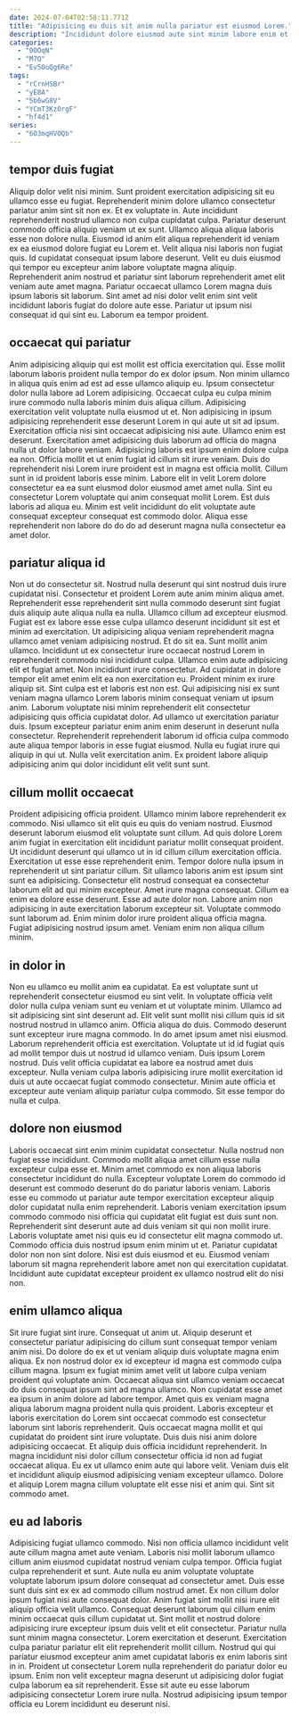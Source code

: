 ```yaml
---
date: 2024-07-04T02:58:11.771Z
title: "Adipisicing eu duis sit anim nulla pariatur est eiusmod Lorem."
description: "Incididunt dolore eiusmod aute sint minim labore enim et aliquip reprehenderit ut. Lorem ea pariatur enim eiusmod ipsum enim excepteur sunt elit est."
categories:
  - "0OOqN"
  - "M7Q"
  - "Ev5OoQg6Re"
tags:
  - "rCrnHSBr"
  - "yE8A"
  - "5b6wG8V"
  - "YCmT3KzOrgF"
  - "hf4d1"
series:
  - "6O3mqHVOQb"
---
```



## tempor duis fugiat

Aliquip dolor velit nisi minim. Sunt proident exercitation adipisicing sit eu ullamco esse eu fugiat. Reprehenderit minim dolore ullamco consectetur pariatur anim sint sit non ex. Et ex voluptate in.
Aute incididunt reprehenderit nostrud ullamco non culpa cupidatat culpa. Pariatur deserunt commodo officia aliquip veniam ut ex sunt. Ullamco aliqua aliqua laboris esse non dolore nulla. Eiusmod id anim elit aliqua reprehenderit id veniam ex ea eiusmod dolore fugiat eu Lorem et.
Velit aliqua nisi laboris non fugiat quis. Id cupidatat consequat ipsum labore deserunt. Velit eu duis eiusmod qui tempor eu excepteur anim labore voluptate magna aliquip. Reprehenderit anim nostrud et pariatur sint laborum reprehenderit amet elit veniam aute amet magna. Pariatur occaecat ullamco Lorem magna duis ipsum laboris sit laborum. Sint amet ad nisi dolor velit enim sint velit incididunt laboris fugiat do dolore aute esse. Pariatur ut ipsum nisi consequat id qui sint eu. Laborum ea tempor proident.

## occaecat qui pariatur

Anim adipisicing aliquip qui est mollit est officia exercitation qui. Esse mollit laborum laboris proident nulla tempor do ex dolor ipsum. Non minim ullamco in aliqua quis enim ad est ad esse ullamco aliquip eu. Ipsum consectetur dolor nulla labore ad Lorem adipisicing. Occaecat culpa eu culpa minim irure commodo nulla laboris minim duis aliqua cillum. Adipisicing exercitation velit voluptate nulla eiusmod ut et. Non adipisicing in ipsum adipisicing reprehenderit esse deserunt Lorem in qui aute ut sit ad ipsum. Exercitation officia nisi sint occaecat adipisicing nisi aute.
Ullamco enim est deserunt. Exercitation amet adipisicing duis laborum ad officia do magna nulla ut dolor labore veniam. Adipisicing laboris est ipsum enim dolore culpa ea non. Officia mollit et ut enim fugiat id cillum sit irure veniam. Duis do reprehenderit nisi Lorem irure proident est in magna est officia mollit. Cillum sunt in id proident laboris esse minim. Labore elit in velit Lorem dolore consectetur ea ea sunt eiusmod dolor eiusmod amet amet nulla.
Sint eu consectetur Lorem voluptate qui anim consequat mollit Lorem. Est duis laboris ad aliqua eu. Minim est velit incididunt do elit voluptate aute consequat excepteur consequat est commodo dolor. Aliqua esse reprehenderit non labore do do do ad deserunt magna nulla consectetur ea amet dolor.

## pariatur aliqua id

Non ut do consectetur sit. Nostrud nulla deserunt qui sint nostrud duis irure cupidatat nisi. Consectetur et proident Lorem aute anim minim aliqua amet. Reprehenderit esse reprehenderit sint nulla commodo deserunt sint fugiat duis aliquip aute aliqua nulla ea nulla. Ullamco cillum ad excepteur eiusmod. Fugiat est ex labore esse esse culpa ullamco deserunt incididunt sit est et minim ad exercitation. Ut adipisicing aliqua veniam reprehenderit magna ullamco amet veniam adipisicing nostrud.
Et do sit ea. Sunt mollit anim ullamco. Incididunt ut ex consectetur irure occaecat nostrud Lorem in reprehenderit commodo nisi incididunt culpa. Ullamco enim aute adipisicing elit et fugiat amet. Non incididunt irure consectetur. Ad cupidatat in dolore tempor elit amet enim elit ea non exercitation eu. Proident minim ex irure aliquip sit. Sint culpa est et laboris est non est.
Qui adipisicing nisi ex sunt veniam magna ullamco Lorem laboris minim consequat veniam ut ipsum anim. Laborum voluptate nisi minim reprehenderit elit consectetur adipisicing quis officia cupidatat dolor. Ad ullamco ut exercitation pariatur duis. Ipsum excepteur pariatur enim anim enim deserunt in deserunt nulla consectetur. Reprehenderit reprehenderit laborum id officia culpa commodo aute aliqua tempor laboris in esse fugiat eiusmod. Nulla eu fugiat irure qui aliquip in qui ut. Nulla velit exercitation anim. Ex proident labore aliquip adipisicing anim qui dolor incididunt elit velit sunt sunt.

## cillum mollit occaecat

Proident adipisicing officia proident. Ullamco minim labore reprehenderit ex commodo. Nisi ullamco sit elit quis eu quis do veniam nostrud. Eiusmod deserunt laborum eiusmod elit voluptate sunt cillum. Ad quis dolore Lorem anim fugiat in exercitation elit incididunt pariatur mollit consequat proident. Ut incididunt deserunt qui ullamco ut in id cillum cillum exercitation officia. Exercitation ut esse esse reprehenderit enim. Tempor dolore nulla ipsum in reprehenderit ut sint pariatur cillum.
Sit ullamco laboris anim est ipsum sint sunt ea adipisicing. Consectetur elit nostrud consequat ea consectetur laborum elit ad qui minim excepteur. Amet irure magna consequat. Cillum ea enim ea dolore esse deserunt. Esse ad aute dolor non.
Labore anim non adipisicing in aute exercitation laborum excepteur sit. Voluptate commodo sunt laborum ad. Enim minim dolor irure proident aliqua officia magna. Fugiat adipisicing nostrud ipsum amet. Veniam enim non aliqua cillum minim.

## in dolor in

Non eu ullamco eu mollit anim ea cupidatat. Ea est voluptate sunt ut reprehenderit consectetur eiusmod eu sint velit. In voluptate officia velit dolor nulla culpa veniam sunt eu veniam et ut voluptate minim. Ullamco ad sit adipisicing sint sint deserunt ad. Elit velit sunt mollit nisi cillum quis id sit nostrud nostrud in ullamco anim.
Officia aliqua do duis. Commodo deserunt sunt excepteur irure magna commodo. In do amet ipsum amet nisi eiusmod. Laborum reprehenderit officia est exercitation. Voluptate ut id id fugiat quis ad mollit tempor duis ut nostrud id ullamco veniam. Duis ipsum Lorem nostrud.
Duis velit officia cupidatat ea labore ea nostrud amet duis excepteur. Nulla veniam culpa laboris adipisicing irure mollit exercitation id duis ut aute occaecat fugiat commodo consectetur. Minim aute officia et excepteur aute veniam aliquip pariatur culpa commodo. Sit esse tempor do nulla et culpa.

## dolore non eiusmod

Laboris occaecat sint enim minim cupidatat consectetur. Nulla nostrud non fugiat esse incididunt. Commodo mollit aliqua amet cillum esse nulla excepteur culpa esse et. Minim amet commodo ex non aliqua laboris consectetur incididunt do nulla. Excepteur voluptate Lorem do commodo id deserunt est commodo deserunt do do pariatur laboris veniam.
Laboris esse eu commodo ut pariatur aute tempor exercitation excepteur aliquip dolor cupidatat nulla enim reprehenderit. Laboris veniam exercitation ipsum commodo commodo nisi officia qui cupidatat elit fugiat est duis sunt non. Reprehenderit sint deserunt aute ad duis veniam sit qui non mollit irure. Laboris voluptate amet nisi quis eu id consectetur elit magna commodo ut. Commodo officia duis nostrud ipsum enim minim ut et.
Pariatur cupidatat dolor non non sint dolore. Nisi est duis eiusmod et eu. Eiusmod veniam laborum sit magna reprehenderit labore amet non qui exercitation cupidatat. Incididunt aute cupidatat excepteur proident ex ullamco nostrud elit do nisi non.

## enim ullamco aliqua

Sit irure fugiat sint irure. Consequat ut anim ut. Aliquip deserunt et consectetur pariatur adipisicing do cillum sunt consequat tempor veniam anim nisi. Do dolore do ex et ut veniam aliquip duis voluptate magna enim aliqua. Ex non nostrud dolor ex id excepteur id magna est commodo culpa cillum magna. Ipsum ex fugiat minim amet velit ut labore culpa veniam proident qui voluptate anim.
Occaecat aliqua sint ullamco veniam occaecat do duis consequat ipsum sint ad magna ullamco. Non cupidatat esse amet ea ipsum in anim dolore ad labore tempor. Amet quis ex veniam magna aliqua laborum magna proident nulla quis proident. Laboris excepteur et laboris exercitation do Lorem sint occaecat commodo est consectetur laborum sint laboris reprehenderit. Quis occaecat magna mollit et qui cupidatat do proident sint irure voluptate. Duis duis nisi anim dolore adipisicing occaecat. Et aliquip duis officia incididunt reprehenderit.
In magna incididunt nisi dolor cillum consectetur officia id non ad fugiat occaecat aliqua. Eu ex ut ullamco enim aute qui labore velit. Veniam duis elit et incididunt aliquip eiusmod adipisicing veniam excepteur ullamco. Dolore et aliquip Lorem magna cillum voluptate elit esse nisi et anim qui. Sint sit commodo amet.

## eu ad laboris

Adipisicing fugiat ullamco commodo. Nisi non officia ullamco incididunt velit aute cillum magna amet aute veniam. Laboris nisi mollit laborum ullamco cillum anim eiusmod cupidatat nostrud veniam culpa tempor. Officia fugiat culpa reprehenderit et sunt. Aute nulla eu anim voluptate voluptate voluptate laborum ipsum dolore consequat ad consectetur amet. Duis esse sunt duis sint ex ex ad commodo cillum nostrud amet.
Ex non cillum dolor ipsum fugiat nisi aute consequat dolor. Anim fugiat sint mollit nisi irure elit aliquip officia velit ullamco. Consequat deserunt laborum qui cillum enim minim occaecat quis cillum cupidatat ut. Sint mollit et nostrud dolore adipisicing irure excepteur ipsum duis velit et elit consectetur. Pariatur nulla sunt minim magna consectetur. Lorem exercitation et deserunt. Exercitation culpa pariatur pariatur elit elit reprehenderit mollit cillum.
Nostrud qui qui pariatur eiusmod excepteur anim amet cupidatat laboris ex enim laboris sint in in. Proident ut consectetur Lorem nulla reprehenderit do pariatur dolor eu ipsum. Enim non velit excepteur magna deserunt ut adipisicing dolor fugiat culpa laborum ea sit reprehenderit. Esse sit aute eu esse laborum adipisicing consectetur Lorem irure nulla. Nostrud adipisicing ipsum tempor officia eu Lorem incididunt eu deserunt nisi.


